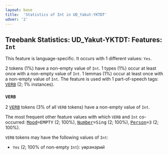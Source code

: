 ```yaml
---
layout: base
title:  'Statistics of Int in UD_Yakut-YKTDT'
udver: '2'
---
```


## Treebank Statistics: UD_Yakut-YKTDT: Features: `Int`

This feature is language-specific.
It occurs with 1 different values: `Yes`.

2 tokens (1%) have a non-empty value of `Int`.
1 types (1%) occur at least once with a non-empty value of `Int`.
1 lemmas (1%) occur at least once with a non-empty value of `Int`.
The feature is used with 1 part-of-speech tags: <tt><a href="sah_yktdt-pos-VERB.html">VERB</a></tt> (2; 1% instances).

### `VERB`

2 <tt><a href="sah_yktdt-pos-VERB.html">VERB</a></tt> tokens (3% of all `VERB` tokens) have a non-empty value of `Int`.

The most frequent other feature values with which `VERB` and `Int` co-occurred: <tt><a href="sah_yktdt-feat-Mood.html">Mood</a></tt><tt>=EMPTY</tt> (2; 100%), <tt><a href="sah_yktdt-feat-Number.html">Number</a></tt><tt>=Sing</tt> (2; 100%), <tt><a href="sah_yktdt-feat-Person.html">Person</a></tt><tt>=3</tt> (2; 100%).

`VERB` tokens may have the following values of `Int`:

* `Yes` (2; 100% of non-empty `Int`): <em>үөрэнэрий</em>

